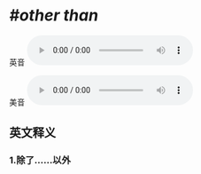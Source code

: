 # ***\#other than*** 
英音
<audio src="./media/other than1_AAC.aac" controls="controls"></audio>

美音
<audio src="./media/other than2_AAC.aac" controls="controls"></audio>



  

英文释义
---
### 1.**除了……以外**  


